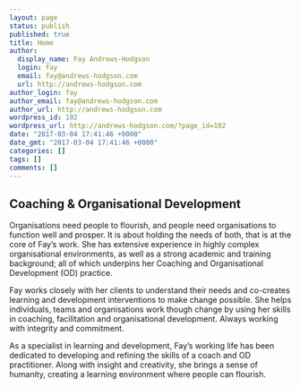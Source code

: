 ```yaml
---
layout: page
status: publish
published: true
title: Home
author:
  display_name: Fay Andrews-Hodgson
  login: fay
  email: fay@andrews-hodgson.com
  url: http://andrews-hodgson.com
author_login: fay
author_email: fay@andrews-hodgson.com
author_url: http://andrews-hodgson.com
wordpress_id: 102
wordpress_url: http://andrews-hodgson.com/?page_id=102
date: "2017-03-04 17:41:46 +0000"
date_gmt: "2017-03-04 17:41:46 +0000"
categories: []
tags: []
comments: []
---
```


<h2>Coaching &amp; Organisational Development</h2>
<p>Organisations need people to flourish, and people need organisations to function well and prosper.  It is about holding the needs of both, that is at the core of Fay’s work.  She has extensive experience in highly complex organisational environments, as well as a strong academic and training background; all of which underpins her Coaching and Organisational Development (OD) practice.</p>
<p>Fay works closely with her clients to understand their needs and co-creates learning and development interventions to make change possible. She helps individuals, teams and organisations work though change by using her skills in coaching, facilitation and organisational development.  Always working with integrity and commitment.</p>
<p>As a specialist in learning and development, Fay’s working life has been dedicated to developing and refining the skills of a coach and OD practitioner. Along with insight and creativity, she brings a sense of humanity, creating a learning environment where people can flourish.</p>
